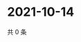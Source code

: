# 2021-10-14

共 0 条

<!-- BEGIN WEIBO -->
<!-- 最后更新时间 Thu Oct 14 2021 01:17:28 GMT+0800 (China Standard Time) -->

<!-- END WEIBO -->
